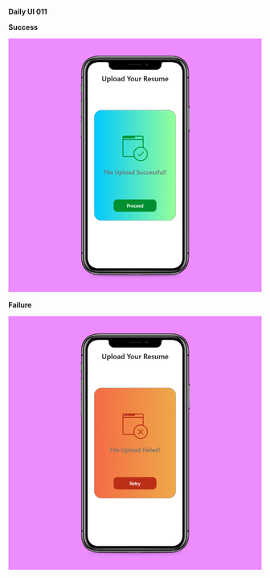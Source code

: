 **Daily UI 011**

**Success**

![](https://raw.githubusercontent.com/Sehajbir/DailyUI/master/DailyUI-011/success.png)

**Failure**

![](https://raw.githubusercontent.com/Sehajbir/DailyUI/master/DailyUI-011/failure.png)